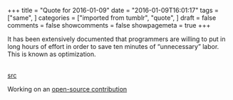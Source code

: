 +++
title = "Quote for 2016-01-09"
date = "2016-01-09T16:01:17"
tags = ["same", ]
categories = ["imported from tumblr", "quote", ]
draft = false
comments = false
showcomments = false
showpagemeta = true
+++

It has been extensively documented that programmers are willing to put in long hours of effort in order to save ten minutes of &ldquo;unnecessary&rdquo; labor. This is known as optimization.<br /><br /><p><a href="http://tldp.org/LDP/abs/html/tabexpansion.html#FTN.AEN24173" target="_blank">src</a></p>

<p>Working on an <a href="https://github.com/tessel/t2-cli/issues/119" target="_blank">open-source contribution</a></p>